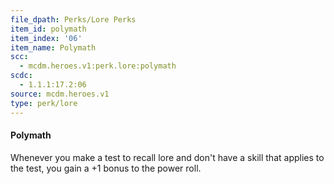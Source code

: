```yaml
---
file_dpath: Perks/Lore Perks
item_id: polymath
item_index: '06'
item_name: Polymath
scc:
  - mcdm.heroes.v1:perk.lore:polymath
scdc:
  - 1.1.1:17.2:06
source: mcdm.heroes.v1
type: perk/lore
---
```


#### Polymath

Whenever you make a test to recall lore and don't have a skill that applies to the test, you gain a +1 bonus to the power roll.
